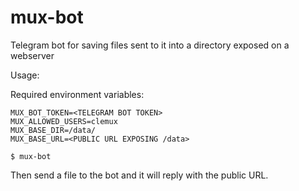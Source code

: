 # mux-bot

Telegram bot for saving files sent to it into a directory exposed on a webserver

Usage:

Required environment variables:

```
MUX_BOT_TOKEN=<TELEGRAM BOT TOKEN>
MUX_ALLOWED_USERS=clemux
MUX_BASE_DIR=/data/
MUX_BASE_URL=<PUBLIC URL EXPOSING /data>
```

```
$ mux-bot
```

Then send a file to the bot and it will reply with the public URL.
